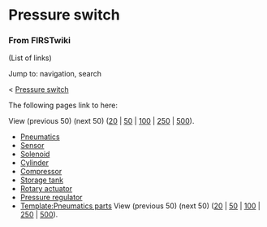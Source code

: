 # Pressure switch

### From FIRSTwiki

(List of links)

Jump to: navigation, search

&lt; [Pressure switch](/index.php?title=Pressure_switch&redirect=no "Pressure
switch" )  

The following pages link to here:

View (previous 50) (next 50)
([20](/index.php?title=Special:Whatlinkshere/Pressure_switch&limit=20&from=0
"Special:Whatlinkshere/Pressure switch" ) |
[50](/index.php?title=Special:Whatlinkshere/Pressure_switch&limit=50&from=0
"Special:Whatlinkshere/Pressure switch" ) |
[100](/index.php?title=Special:Whatlinkshere/Pressure_switch&limit=100&from=0
"Special:Whatlinkshere/Pressure switch" ) |
[250](/index.php?title=Special:Whatlinkshere/Pressure_switch&limit=250&from=0
"Special:Whatlinkshere/Pressure switch" ) |
[500](/index.php?title=Special:Whatlinkshere/Pressure_switch&limit=500&from=0
"Special:Whatlinkshere/Pressure switch" )).

  * [Pneumatics](Pneumatics "Pneumatics" )
  * [Sensor](Sensor "Sensor" )
  * [Solenoid](Solenoid "Solenoid" )
  * [Cylinder](Cylinder "Cylinder" )
  * [Compressor](Compressor "Compressor" )
  * [Storage tank](Storage_tank "Storage tank" )
  * [Rotary actuator](Rotary_actuator "Rotary actuator" )
  * [Pressure regulator](Pressure_regulator "Pressure regulator" )
  * [Template:Pneumatics parts](Template:Pneumatics_parts "Template:Pneumatics parts" )
View (previous 50) (next 50)
([20](/index.php?title=Special:Whatlinkshere/Pressure_switch&limit=20&from=0
"Special:Whatlinkshere/Pressure switch" ) |
[50](/index.php?title=Special:Whatlinkshere/Pressure_switch&limit=50&from=0
"Special:Whatlinkshere/Pressure switch" ) |
[100](/index.php?title=Special:Whatlinkshere/Pressure_switch&limit=100&from=0
"Special:Whatlinkshere/Pressure switch" ) |
[250](/index.php?title=Special:Whatlinkshere/Pressure_switch&limit=250&from=0
"Special:Whatlinkshere/Pressure switch" ) |
[500](/index.php?title=Special:Whatlinkshere/Pressure_switch&limit=500&from=0
"Special:Whatlinkshere/Pressure switch" )).

